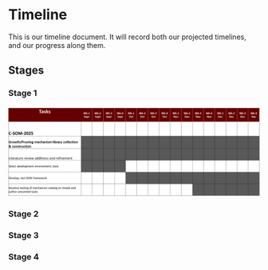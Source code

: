 # Timeline

This is our timeline document. It will record both our projected timelines, and our progress along them.


## Stages

### Stage 1

![Stage 1](../resources/Stage_1.png "October to December")

### Stage 2

### Stage 3

### Stage 4




